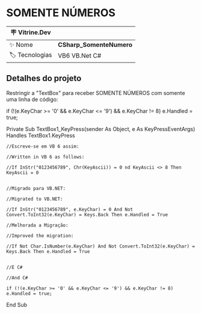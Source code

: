 <h1 align="left">SOMENTE NÚMEROS</h1>

| :placard: Vitrine.Dev |  |
| -------------  | --- |
| :sparkles: Nome        | **CSharp_SomenteNumero**
| :label: Tecnologias | VB6 VB.Net C#


<h2 align="left">Detalhes do projeto</h2>

Restringir a "TextBox" para receber SOMENTE NÚMEROS com somente uma linha de código:

if (!(e.KeyChar >= '0' &amp;&amp; e.KeyChar &lt;= '9') &amp;&amp; e.KeyChar != 8) e.Handled = true;


Private Sub TextBox1_KeyPress(sender As Object, e As KeyPressEventArgs) Handles TextBox1.KeyPress

    //Escreve-se em VB 6 assim:

    //Written in VB 6 as follows:

    //If InStr("0123456789", Chr(KeyAscii)) = 0 nd KeyAscii <> 8 Then KeyAscii = 0


    //Migrado para VB.NET:

    //Migrated to VB.NET:

    //If InStr("0123456789", e.KeyChar) = 0 And Not Convert.ToInt32(e.KeyChar) = Keys.Back Then e.Handled = True

    //Melhorada a Migração:	

    //Improved the migration:

    //If Not Char.IsNumber(e.KeyChar) And Not Convert.ToInt32(e.KeyChar) = Keys.Back Then e.Handled = True


    //E C#

    //And C#

    if (!(e.KeyChar >= '0' && e.KeyChar <= '9') && e.KeyChar != 8) e.Handled = true;

End Sub
